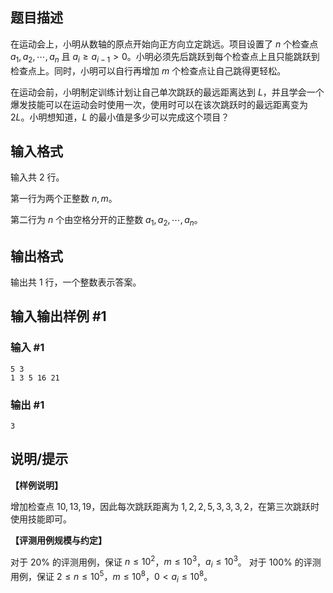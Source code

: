 ## 题目描述

在运动会上，小明从数轴的原点开始向正方向立定跳远。项目设置了 $n$ 个检查点 $a_1, a_2, \cdots , a_n$ 且 $a_i \ge a_{i−1} > 0$。小明必须先后跳跃到每个检查点上且只能跳跃到检查点上。同时，小明可以自行再增加 $m$ 个检查点让自己跳得更轻松。

在运动会前，小明制定训练计划让自己单次跳跃的最远距离达到 $L$，并且学会一个爆发技能可以在运动会时使用一次，使用时可以在该次跳跃时的最远距离变为 $2L$。小明想知道，$L$ 的最小值是多少可以完成这个项目？

## 输入格式

输入共 $2$ 行。

第一行为两个正整数 $n,m$。

第二行为 $n$ 个由空格分开的正整数 $a_1, a_2, \cdots, a_n$。

## 输出格式

输出共 $1$ 行，一个整数表示答案。

## 输入输出样例 #1

### 输入 #1

```
5 3
1 3 5 16 21
```

### 输出 #1

```
3
```

## 说明/提示

**【样例说明】**

增加检查点 $10, 13, 19$，因此每次跳跃距离为 $1,2, 2, 5, 3, 3, 3, 2$，在第三次跳跃时使用技能即可。

**【评测用例规模与约定】**

对于 $20\%$ 的评测用例，保证 $n \le 10^2$，$m \le 10^3$，$a_i \le 10^3$。
对于 $100\%$ 的评测用例，保证 $2 \le n \le 10^5$，$m \le 10^8$，$0 < a_i \le 10^8$。


